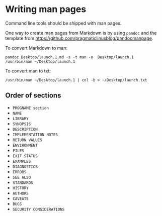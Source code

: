 # Writing man pages

Command line tools should be shipped with man pages.

One way to create man pages from Markdown is by using `pandoc`
and the template from https://github.com/pragmaticlinuxblog/pandocmanpage.

To convert Markdown to man:

```
pandoc Desktop/launch.1.md -s -t man -o  Desktop/launch.1
/usr/bin/man ~/Desktop/launch.1
```

To convert man to txt:

```
/usr/bin/man ~/Desktop/launch.1 | col -b > ~/Desktop/launch.txt
```

## Order of sections

* `PROGNAME section`
* `NAME`
* `LIBRARY`
* `SYNOPSIS`
* `DESCRIPTION`
* `IMPLEMENTATION NOTES`
* `RETURN VALUES`
* `ENVIRONMENT`
* `FILES`
* `EXIT STATUS`
* `EXAMPLES`
* `DIAGNOSTICS`
* `ERRORS`
* `SEE ALSO`
* `STANDARDS`
* `HISTORY`
* `AUTHORS`
* `CAVEATS`
* `BUGS`
* `SECURITY CONSIDERATIONS`

